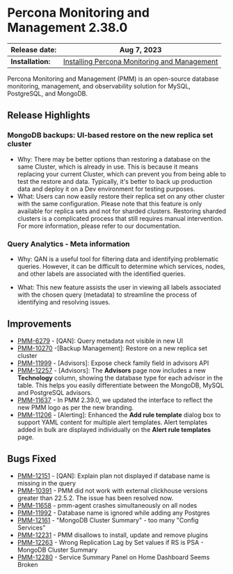 # Percona Monitoring and Management 2.38.0

| **Release date:** | Aug 7, 2023                                                                                    |
| ----------------- | ----------------------------------------------------------------------------------------------- |
| **Installation:** | [Installing Percona Monitoring and Management](https://www.percona.com/software/pmm/quickstart) |

Percona Monitoring and Management (PMM) is an open-source database monitoring, management, and observability solution for MySQL, PostgreSQL, and MongoDB.

<!---
!!! caution alert alert-warning "Important/Caution"
    Crucial points that need emphasis:

    - Important: A significant point that deserves emphasis.
    - Caution: Used to mean 'Continue with care'.
 --->

## Release Highlights

### MongoDB backups:  UI-based restore on the new replica set cluster

- Why: There may be better options than restoring a database on the same Cluster, which is already in use. This is because it means replacing your current Cluster, which can prevent you from being able to test the restore and data. Typically, it's better to back up production data and deploy it on a Dev environment for testing purposes.
- What: Users can now easily restore their replica set on any other cluster with the same configuration. Please note that this feature is only available for replica sets and not for sharded clusters. Restoring sharded clusters is a complicated process that still requires manual intervention. For more information, please refer to our documentation.

### Query Analytics - Meta information

- Why: QAN is a useful tool for filtering data and identifying problematic queries. However, it can be difficult to determine which services, nodes, and other labels are associated with the identified queries.

- What: This new feature assists the user in viewing all labels associated with the chosen query (metadata) to streamline the process of identifying and resolving issues.



## Improvements

- [PMM-6279](https://jira.percona.com/browse/PMM-6279) - [QAN]: Query metadata not visible in new UI
- [PMM-10270](https://jira.percona.com/browse/PMM-10270) -[Backup Management]: Restore on a new replica set cluster
- [PMM-11999](https://jira.percona.com/browse/PMM-11999) - [Advisors]: Expose check family field in advisors API
- [PMM-12257](https://jira.percona.com/browse/PMM-12257) - [Advisors]: The **Advisors** page now includes a new **Technology** column, showing the database type for each advisor in the table. This helps you easily differentiate between the MongoDB, MySQL and PostgreSQL	advisors.
- [PMM-11637](https://jira.percona.com/browse/PMM-11637) - In PMM 2.39.0, we updated the interface to reflect the new PMM logo as per the new branding.
- [PMM-11206](https://jira.percona.com/browse/PMM-11206) - [Alerting]: Enhanced the **Add rule template** dialog box to support YAML content for multiple alert templates. Alert templates added in bulk are displayed individually on the **Alert rule templates** page.

 
## Bugs Fixed

- [PMM-12151](https://jira.percona.com/browse/PMM-12151) - [QAN]: Explain plan not displayed if database name is missing in the query
- [PMM-10391](https://jira.percona.com/browse/PMM-10391) - PMM did not work with external clickhouse versions greater than 22.5.2. The issue has been resolved now.
- [PMM-11658](https://jira.percona.com/browse/PMM-11658) - pmm-agent crashes simultaneously on all nodes
- [PMM-11992](https://jira.percona.com/browse/PMM-11992) - Database name is ignored while adding any Postgres
- [PMM-12161](https://jira.percona.com/browse/PMM-12161) - "MongoDB Cluster Summary" - too many "Config Services"
- [PMM-12231](https://jira.percona.com/browse/PMM-12231) - PMM disallows to install, update and remove plugins
- [PMM-12263](https://jira.percona.com/browse/PMM-12263) - Wrong Replication Lag by Set values if RS is PSA - MongoDB Cluster Summary
- [PMM-12280](https://jira.percona.com/browse/PMM-12280) - Service Summary Panel on Home Dashboard Seems Broken


<!---


## Known issues

- ​List of known issues with a  comprehensive description and link to the JIRA ticket.

    Example:

    [PMM-XXXX](https://jira.percona.com/browse/PMM-XXXX) - Comprehensive description.


    **Solution**

    Description of the solution.


## Coming Soon

  Share what are the upcoming features on your roadmap to keep users excited:

- Planned item 1
- Planned item 2

--->
